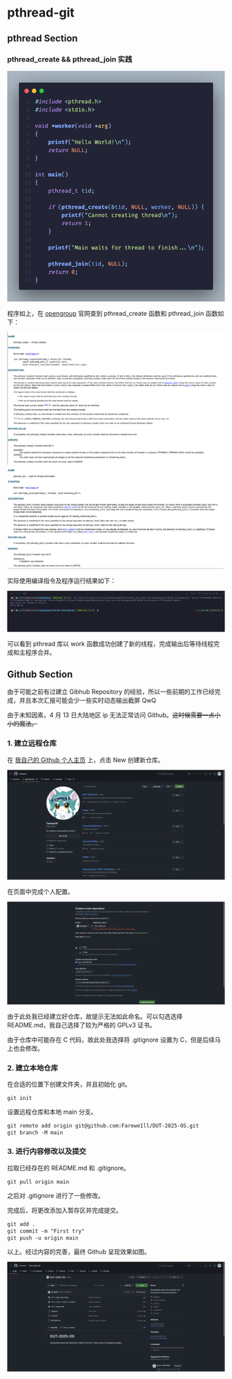 # pthread-git

## pthread Section

### pthread_create && pthread_join 实践

![](./images/1.png)

程序如上，在 [opengroup](https://pubs.opengroup.org) 官网查到 pthread_create 函数和 pthread_join 函数如下：

![](./images/2.png)
![](./images/3.png)

实际使用编译指令及程序运行结果如下：

![](./images/4.png)

可以看到 pthread 库以 work 函数成功创建了新的线程，完成输出后等待线程完成和主程序合并。

## Github Section

由于可能之前有过建立 Gibhub Repository 的经验，所以一些前期的工作已经完成，并且本次汇报可能会少一些实时动态输出截屏 QwQ

由于未知因素，4 月 13 日大陆地区 ip 无法正常访问 Github。~~这时候需要一点小小的魔法。~~

### 1. 建立远程仓库

在 [我自己的 Github 个人主页](https://github.com/Farewe1ll?tab=repositories) 上，点击 New 创建新仓库。

![](./images/5.png)

在页面中完成个人配置。

![](./images/6.png)

由于此处我已经建立好仓库，故提示无法如此命名。可以勾选选择 README.md，我自己选择了较为严格的 GPLv3 证书。

由于仓库中可能存在 C 代码，故此处我选择将 .gitignore 设置为 C，但是后续马上也会修改。

### 2. 建立本地仓库

在合适的位置下创建文件夹，并且初始化 git。

```shell
git init
```

设置远程仓库和本地 main 分支。

```shell
git remote add origin git@github.com:Farewe1ll/DUT-2025-OS.git
git branch -M main
```

### 3. 进行内容修改以及提交

拉取已经存在的 README.md 和 .gitignore。

```shell
git pull origin main
```

之后对 .gitignore 进行了一些修改。

完成后，将更改添加入暂存区并完成提交。

```shell
git add .
git commit -m "First try"
git push -u origin main
```

以上。经过内容的完善，最终 Github 呈现效果如图。

![](./images/7.png)